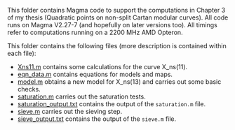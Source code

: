 This folder contains Magma code to support the computations in Chapter 3 of my thesis (Quadratic points on non-split Cartan modular curves). All code runs on Magma V2.27-7 (and hopefully on later versions too). All timings refer to computations running on a 2200 MHz AMD Opteron.

This folder contains the following files (more description is contained within each file):

- [Xns11.m](Xns11.m) contains some calculations for the curve X_ns(11).
- [eqn_data.m](eqn_data.m) contains equations for models and maps.
- [model.m](model.m) obtains a new model for X_ns(13) and carries out some basic checks.
- [saturation.m](saturation.m) carries out the saturation tests.
- [saturation_output.txt](saturation.m) contains the output of the `saturation.m` file.
- [sieve.m](saturation.m) carries out the sieving step.
- [sieve_output.txt](saturation.m) contains the output of the `sieve.m` file.

